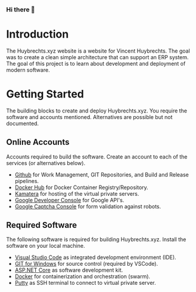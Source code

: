 ### Hi there 👋

# Introduction
The Huybrechts.xyz website is a website for Vincent Huybrechts. The goal was to create a clean simple architecture that can support an ERP system. The goal of this project is to learn about development and deployment of modern software.

# Getting Started
The building blocks to create and deploy Huybrechts.xyz. You require the software and accounts mentioned. Alternatives are possible but not documented.

## Online Accounts
Accounts required to build the software. Create an account to each of the services (or alternatives below).
- [Github](https://github.com/) for Work Management, GIT Repositories, and Build and Release pipelines.
- [Docker Hub](https://docker.com/) for Docker Container Registry/Repository.
- [Kamatera](https://www.kamatera.com/) for hosting of the virtual private servers.
- [Google Developer Console](https://console.developers.google.com/) for Google API's.
- [Google Captcha Console](https://www.google.com/recaptcha/admin) for form validation against robots.

## Required Software
The following software is required for building Huybrechts.xyz. Install the software on your local machine.
- [Visual Studio Code](https://code.visualstudio.com/) as integrated development environment (IDE).
- [GIT for Windows](https://gitforwindows.org/) for source control (required by VSCode).
- [ASP.NET Core](https://dotnet.microsoft.com/download) as software development kit.
- [Docker](https://docs.docker.com/install/) for containerization and orchestration (swarm).
- [Putty](https://putty.org/) as SSH terminal to connect to virtual private server.
